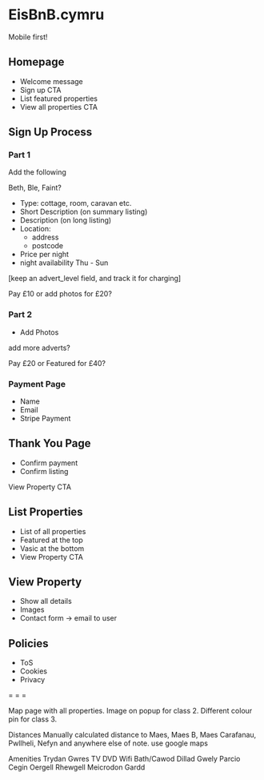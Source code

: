 # EisBnB.cymru

Mobile first!

## Homepage

* Welcome message
* Sign up CTA
* List featured properties
* View all properties CTA

## Sign Up Process

### Part 1

Add the following

Beth, Ble, Faint?

* Type: cottage, room, caravan etc.
* Short Description (on summary listing)
* Description (on long listing)
* Location:
  * address
  * postcode
* Price per night
* night availability Thu - Sun

[keep an advert_level field, and track it for charging]

Pay £10 or add photos for £20?

### Part 2

* Add Photos

add more adverts?

Pay £20 or Featured for £40?

### Payment Page

* Name
* Email
* Stripe Payment

## Thank You Page

* Confirm payment
* Confirm listing

View Property CTA

## List Properties

* List of all properties
* Featured at the top
* Vasic at the bottom
* View Property CTA

## View Property

* Show all details
* Images
* Contact form -> email to user

## Policies

* ToS
* Cookies
* Privacy

 = = =

Map page with all properties. Image on popup for class 2. Different colour pin for class 3.

Distances
    Manually calculated distance to Maes, Maes B, Maes Carafanau, Pwllheli, Nefyn
    and anywhere else of note.
    use google maps

Amenities
    Trydan
    Gwres
    TV
    DVD
    Wifi
    Bath/Cawod
    Dillad Gwely
    Parcio
    Cegin
    Oergell
    Rhewgell
    Meicrodon
    Gardd
